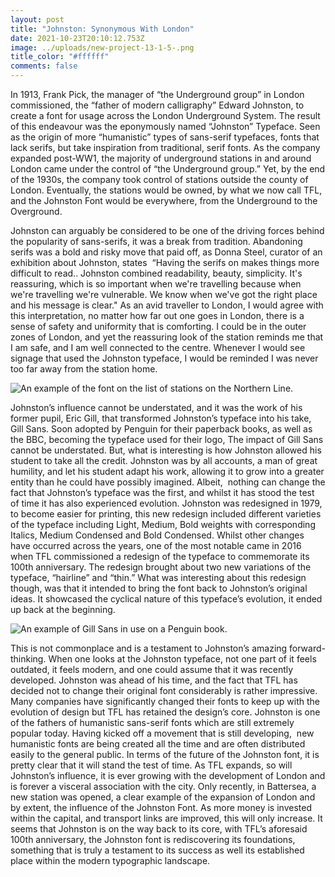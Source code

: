 ```yaml
---
layout: post
title: "Johnston: Synonymous With London"
date: 2021-10-23T20:10:12.753Z
image: ../uploads/new-project-13-1-5-.png
title_color: "#ffffff"
comments: false
---
```



In 1913, Frank Pick, the manager of “the Underground group” in London commissioned, the “father of modern calligraphy” Edward Johnston, to create a font for usage across the London Underground System. The result of this endeavour was the eponymously named “Johnston” Typeface. Seen as the origin of more “humanistic” types of sans-serif typefaces, fonts that lack serifs, but take inspiration from traditional, serif fonts. As the company expanded post-WW1, the majority of underground stations in and around London came under the control of “the Underground group.” Yet, by the end of the 1930s, the company took control of stations outside the county of London. Eventually, the stations would be owned, by what we now call TFL, and the Johnston Font would be everywhere, from the Underground to the Overground. 



Johnston can arguably be considered to be one of the driving forces behind the popularity of sans-serifs, it was a break from tradition. Abandoning serifs was a bold and risky move that paid off, as Donna Steel, curator of an exhibition about Johnston, states  “Having the serifs on makes things more difficult to read.. Johnston combined readability, beauty, simplicity. It's reassuring, which is so important when we're travelling because when we're travelling we're vulnerable. We know when we've got the right place and his message is clear." As an avid traveller to London, I would agree with this interpretation, no matter how far out one goes in London, there is a sense of safety and uniformity that is comforting. I could be in the outer zones of London, and yet the reassuring look of the station reminds me that I am safe, and I am well connected to the centre. Whenever I would see signage that used the Johnston typeface, I would be reminded I was never too far away from the station home.



![An example of the font on the list of stations on the Northern Line.](https://static.dezeen.com/uploads/2016/06/in-use-johnston-100-new-tfl-typeface-graphic-design-typography-monotype_dezeen_1568_5.jpg "An example of the font on the list of stations on the Northern Line.")



Johnston’s influence cannot be understated, and it was the work of his former pupil, Eric Gill, that transformed Johnston’s typeface into his take, Gill Sans. Soon adopted by Penguin for their paperback books, as well as the BBC, becoming the typeface used for their logo, The impact of Gill Sans cannot be understated. But, what is interesting is how Johnston allowed his student to take all the credit. Johnston was by all accounts, a man of great humility, and let his student adapt his work, allowing it to grow into a greater entity than he could have possibly imagined. Albeit,  nothing can change the fact that Johnston’s typeface was the first, and whilst it has stood the test of time it has also experienced evolution. Johnston was redesigned in 1979, to become easier for printing, this new redesign included different varieties of the typeface including Light, Medium, Bold weights with corresponding Italics, Medium Condensed and Bold Condensed. Whilst other changes have occurred across the years, one of the most notable came in 2016 when TFL commissioned a redesign of the typeface to commemorate its 100th anniversary. The redesign brought about two new variations of the typeface, “hairline” and “thin.” What was interesting about this redesign though, was that it intended to bring the font back to Johnston’s original ideas. It showcased the cyclical nature of this typeface’s evolution, it ended up back at the beginning. 



![An example of Gill Sans in use on a Penguin book.](https://indesignskills.com/wp-content/uploads/2021/07/featured3.jpg "An example of Gill Sans in use on a Penguin book.")



This is not commonplace and is a testament to Johnston’s amazing forward-thinking. When one looks at the Johnston typeface, not one part of it feels outdated, it feels modern, and one could assume that it was recently developed. Johnston was ahead of his time, and the fact that TFL has decided not to change their original font considerably is rather impressive. Many companies have significantly changed their fonts to keep up with the evolution of design but TFL has retained the design’s core. Johnston is one of the fathers of humanistic sans-serif fonts which are still extremely popular today. Having kicked off a movement that is still developing,  new humanistic fonts are being created all the time and are often distributed easily to the general public. In terms of the future of the Johnston font, it is pretty clear that it will stand the test of time. As TFL expands, so will Johnston’s influence, it is ever growing with the development of London and is forever a visceral association with the city. Only recently, in Battersea, a new station was opened, a clear example of the expansion of London and by extent, the influence of the Johnston Font. As more money is invested within the capital, and transport links are improved, this will only increase. It seems that Johnston is on the way back to its core, with TFL’s aforesaid 100th anniversary, the Johnston font is rediscovering its foundations, something that is truly a testament to its success as well its established place within the modern typographic landscape.